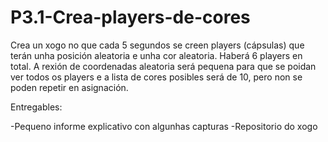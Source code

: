 # P3.1-Crea-players-de-cores

Crea un xogo no que cada 5 segundos se creen players (cápsulas) que terán unha posición aleatoria e unha cor aleatoria. Haberá 6 players en total. A rexión de coordenadas aleatoria será pequena para que se poidan ver todos os players e a lista de cores posibles será de 10, pero non se poden repetir en asignación.

Entregables:

-Pequeno informe explicativo con algunhas capturas
-Repositorio do xogo
